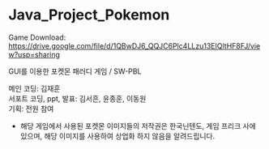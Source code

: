 # Java_Project_Pokemon
Game Download: https://drive.google.com/file/d/1QBwDJ6_QQJC6Plc4LLzu13EIQltHF8FJ/view?usp=sharing <br/>

 GUI를 이용한 포켓몬 패러디 게임 / SW-PBL <br/>

메인 코딩: 김재훈 <br/>
서포트 코딩, ppt, 발표: 김서흔, 윤종훈, 이동원 <br/>
기획: 전원 참여 <br/>


* 해당 게임에서 사용된
포켓몬 이미지들의 저작권은
한국닌텐도, 게임 프리크 사에 있으며,
해당 이미지를 사용하여 상업화 하지 않음을 알려드립니다.
